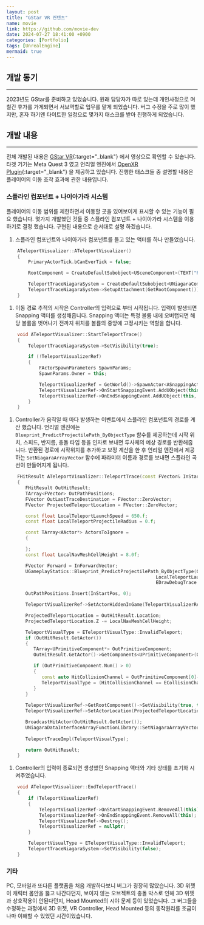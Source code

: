 ```yaml
---
layout: post
title: "GStar VR 컨텐츠"
name: movie
link: https://github.com/movie-dev
date: 2024-07-27 18:41:00 +0900
categories: [Portfolio]
tags: [UnrealEngine]
mermaid: true
---
```


## 개발 동기
---
2023년도 GStar를 준비하고 있었습니다. 원래 담당자가 따로 있는데 개인사정으로 며칠간 휴가를 가게되면서 서브역할로 업무를 맡게 되었습니다. 버그 수정을 주로 많이 했지만, 혼자 하기엔 타이트한 일정으로 몇가지 태스크를 받아 진행하게 되었습니다.  

## 개발 내용
---
전체 개발된 내용은 [GStar VR](https://youtu.be/LBrGVnak54A?t=2031){:target="_blank"} 에서 영상으로 확인할 수 있습니다. 타겟 기기는 Meta Quest 3 였고 언리얼 엔진에서 [OpenXR Plugin](https://dev.epicgames.com/documentation/ko-kr/unreal-engine/developing-for-oculus-in-unreal-engine){:target="_blank"} 을 제공하고 있습니다.
진행한 태스크들 중 설명할 내용은 플레이어의 이동 조작 효과에 관한 내용입니다.  

### 스플라인 컴포넌트 + 나이아가라 시스템
플레이어의 이동 범위를 제한하면서 이동할 곳을 있어보이게 표시할 수 있는 기능이 필요 했습니다. 몇가지 개발했던 것들 중 스플라인 컴포넌트 + 나이아가라 시스템을 이용하기로 결정 했습니다. 구현된 내용으로 순서대로 설명 하겠습니다.

1. 스플라인 컴포넌트와 나이아가라 컴포넌트를 들고 있는 액터를 하나 만들었습니다.
```c++
	ATeleportVisualizer::ATeleportVisualizer()
	{
		PrimaryActorTick.bCanEverTick = false;

		RootComponent = CreateDefaultSubobject<USceneComponent>(TEXT("RootComponent"));

		TeleportTraceNiagaraSystem = CreateDefaultSubobject<UNiagaraComponent>(TEXT("TeleportTraceNiagaraSystem"));
		TeleportTraceNiagaraSystem->SetupAttachment(GetRootComponent());
	}
```

1. 이동 경로 추적의 시작은 Controller의 입력으로 부터 시작됩니다. 입력이 발생되면 Snapping 액터를 생성해줍니다. Snapping 액터는 특정 볼륨 내에 오버랩되면 해당 볼륨을 벗어나기 전까지 위치를 볼륨의 중앙에 고정시키는 역할을 합니다.
```c++
	void ATeleportVisualizer::StartTeleportTrace()
	{
		TeleportTraceNiagaraSystem->SetVisibility(true);

		if (!TeleportVisualizerRef)
		{
			FActorSpawnParameters SpawnParams;
			SpawnParams.Owner = this;

			TeleportVisualizerRef = GetWorld()->SpawnActor<ASnappingActor>(TeleportVisualizer, SpawnParams);
			TeleportVisualizerRef->OnStartSnappingEvent.AddUObject(this, &ATeleportVisualizer::OnStartSnapping);
			TeleportVisualizerRef->OnEndSnappingEvent.AddUObject(this, &ATeleportVisualizer::OnEndSnapping);
		}
	}
```

1. Controller가 움직일 때 마다 발생하는 이벤트에서 스플라인 컴포넌트의 경로를 계산 했습니다. 언리얼 엔진에는 `Blueprint_PredictProjectilePath_ByObjectType` 함수를 제공하는데 시작 위치, 스피드, 반지름, 충돌 타입 등을 인자로 보내면 투사체의 예상 경로를 반환해줍니다. 반환된 경로에 시작위치를 추가하고 보정 계산을 한 후 언리얼 엔진에서 제공하는 `SetNiagaraArrayVector` 함수에 파라미터 이름과 경로를 보내면 스플라인 곡선이 만들어지게 됩니다. 
```c++
	FHitResult ATeleportVisualizer::TeleportTrace(const FVector& InStartPos, const FVector& InForwardVector, const FVector& InRightVector, const FVector& InUpVector)
	{
	   FHitResult OutHitResult;
	   TArray<FVector> OutPathPositions;
	   FVector OutLastTraceDestination = FVector::ZeroVector;
	   FVector ProjectedTeleportLocation = FVector::ZeroVector;

	   const float LocalTeleportLaunchSpeed = 650.f;
	   const float LocalTeleportProjectileRadius = 0.f;

	   const TArray<AActor*> ActorsToIgnore =
	   {

	   };
	   const float LocalNavMeshCellHeight = 8.0f;

	   FVector Forward = InForwardVector;
	   UGameplayStatics::Blueprint_PredictProjectilePath_ByObjectType(GetWorld(), OutHitResult, OutPathPositions, OutLastTraceDestination, InStartPos,
													   LocalTeleportLaunchSpeed * Forward, true, LocalTeleportProjectileRadius, TeleportObjectTypes, true, ActorsToIgnore,
													   EDrawDebugTrace::None, 0.0f);

	   OutPathPositions.Insert(InStartPos, 0);

	   TeleportVisualizerRef->SetActorHiddenInGame(TeleportVisualizerRef->IsSnapping());

	   ProjectedTeleportLocation = OutHitResult.Location;
	   ProjectedTeleportLocation.Z -= LocalNavMeshCellHeight;

	   TeleportVisualType = ETeleportVisualType::InvalidTeleport;
	   if (OutHitResult.GetActor())
	   {
		  TArray<UPrimitiveComponent*> OutPrimitiveComponent;
		  OutHitResult.GetActor()->GetComponents<UPrimitiveComponent>(OutPrimitiveComponent);

		  if (OutPrimitiveComponent.Num() > 0)
		  {
			 const auto HitCollisionChannel = OutPrimitiveComponent[0]->GetCollisionObjectType();
			 TeleportVisualType = (HitCollisionChannel == ECollisionChannel::ECC_GameTraceChannel4) ? ETeleportVisualType::ValidTeleport : ETeleportVisualType::InvalidTeleport;
		  }
	   }
	   
	   TeleportVisualizerRef->GetRootComponent()->SetVisibility(true, true);
	   TeleportVisualizerRef->SetActorLocation(ProjectedTeleportLocation);

	   BroadcastHitActor(OutHitResult.GetActor());
	   UNiagaraDataInterfaceArrayFunctionLibrary::SetNiagaraArrayVector(TeleportTraceNiagaraSystem, FName(TEXT("User.PointArray")), OutPathPositions);
	   
	   TeleportTraceImpl(TeleportVisualType);

	   return OutHitResult; 
	}
```

1. Controller의 입력이 종료되면 생성했던 Snapping 액터와 기타 상태를 초기화 시켜주었습니다.
```c++
	void ATeleportVisualizer::EndTeleportTrace()
	{
		if (TeleportVisualizerRef)
		{
			TeleportVisualizerRef->OnStartSnappingEvent.RemoveAll(this);
			TeleportVisualizerRef->OnEndSnappingEvent.RemoveAll(this);
			TeleportVisualizerRef->Destroy();
			TeleportVisualizerRef = nullptr;
		}

		TeleportVisualType = ETeleportVisualType::InvalidTeleport;
		TeleportTraceNiagaraSystem->SetVisibility(false);
	}
```

### 기타
PC, 모바일과 또다른 플랫폼을 처음 개발하다보니 버그가 굉장히 많았습니다. 3D 위젯이 캐릭터 몸안을 뚫고 나간다던지, 보이지 않는 오브젝트의 충돌 박스로 인해 3D 위젯과 상호작용이 안된다던지, Head Mounted의 시야 문제 등이 있었습니다. 그 버그들을 수정하는 과정에서 3D 위젯, VR Controller, Head Mounted 등의 동작원리를 조금이나마 이해할 수 있었던 시간이었습니다.